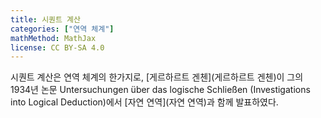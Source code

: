 ```yaml
---
title: 시퀀트 계산
categories: ["연역 체계"]
mathMethod: MathJax
license: CC BY-SA 4.0
---
```


시퀀트 계산은 연역 체계의 한가지로, [게르하르트 겐첸](게르하르트 겐첸)이 그의 1934년 논문
Untersuchungen über das logische Schließen (Investigations into Logical Deduction)에서 [자연 연역](자연 연역)과 함께 발표하였다.
